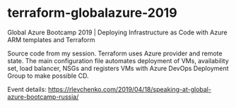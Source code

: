 # terraform-globalazure-2019
Global Azure Bootcamp 2019 | Deploying Infrastructure as Code with Azure ARM templates and Terraform

Source code from my session. Terraform uses Azure provider and remote state. The main configuration file automates deployment of VMs, availability set, load balancer, NSGs and registers VMs with Azure DevOps Deployment Group to make possible CD.

Event details: https://rlevchenko.com/2019/04/18/speaking-at-global-azure-bootcamp-russia/

